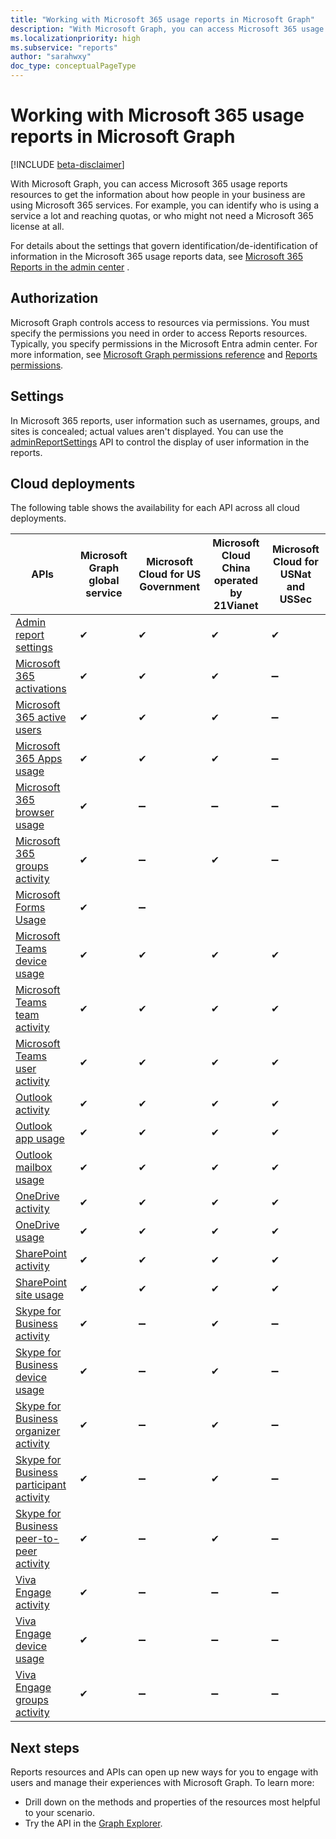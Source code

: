 ```yaml
---
title: "Working with Microsoft 365 usage reports in Microsoft Graph"
description: "With Microsoft Graph, you can access Microsoft 365 usage reports resources to get the information about how people in your business are using Microsoft 365 services. For example, you can identify who is using a service a lot and reaching quotas, or who may not need a Microsoft 365 license at all."
ms.localizationpriority: high
ms.subservice: "reports"
author: "sarahwxy"
doc_type: conceptualPageType
---
```


# Working with Microsoft 365 usage reports in Microsoft Graph

[!INCLUDE [beta-disclaimer](../../includes/beta-disclaimer.md)]

With Microsoft Graph, you can access Microsoft 365 usage reports resources to get the information about how people in your business are using Microsoft 365 services. For example, you can identify who is using a service a lot and reaching quotas, or who might not need a Microsoft 365 license at all. 

For details about the settings that govern identification/de-identification of information in the Microsoft 365 usage reports data, see [Microsoft 365 Reports in the admin center](/microsoft-365/admin/activity-reports/activity-reports) .

## Authorization

Microsoft Graph controls access to resources via permissions. You must specify the permissions you need in order to access Reports resources. Typically, you specify permissions in the Microsoft Entra admin center. For more information, see [Microsoft Graph permissions reference](/graph/permissions-reference) and [Reports permissions](/graph/permissions-reference#reports-permissions).

## Settings

In Microsoft 365 reports, user information such as usernames, groups, and sites is concealed; actual values aren't displayed. You can use the [adminReportSettings](../resources/adminreportsettings.md) API to control the display of user information in the reports.

## Cloud deployments

The following table shows the availability for each API across all cloud deployments.

| APIs                                                         | Microsoft Graph global service | **Microsoft Cloud for US Government** | **Microsoft Cloud China operated by 21Vianet** | **Microsoft Cloud for USNat and USSec** |
| ------------------------------------------------------------ | ------------------------------ | ------------------------------------- | ---------------------------------------------- | --------------------------- |
| [Admin report settings](../resources/adminreportsettings.md) | ✔                              | ✔                                     | ✔                                              |  ✔                              |
| [Microsoft 365 activations](../resources/reportroot.md#microsoft-365-activations) | ✔ | ✔ | ✔ | ➖ | 
| [Microsoft 365 active users](../resources/reportroot.md#microsoft-365-active-users)| ✔ | ✔ | ✔ | ➖ | 
| [Microsoft 365 Apps usage](../resources/reportroot.md#microsoft-365-apps-usage) | ✔                              | ✔                                     | ✔                                              |  ➖                              |
| [Microsoft 365 browser usage](../resources/reportroot.md#microsoft-365-browser-usage) | ✔                              | ➖                                     | ➖                                              |  ➖                              |
| [Microsoft 365 groups activity](../resources/reportroot.md#microsoft-365-groups-activity) | ✔                              | ➖                                     | ✔                                              |  ➖                              |
| [Microsoft Forms Usage](../resources/reportroot.md#forms-activity) | ✔                              | ➖                                     |
| [Microsoft Teams device usage](../resources/reportroot.md#microsoft-teams-device-usage) | ✔                              | ✔                                     | ✔                                              |  ✔                              |
| [Microsoft Teams team activity](../resources/reportroot.md#microsoft-teams-team-activity) | ✔                              | ✔                                     | ✔                                              |  ✔                              |
| [Microsoft Teams user activity](../resources/reportroot.md#microsoft-teams-user-activity) | ✔                              | ✔                                     | ✔                                              |  ✔                              |
| [Outlook activity](../resources/reportroot.md#outlook-activity) | ✔                              | ✔                                     | ✔                                              |  ✔                              |
| [Outlook app usage](../resources/reportroot.md#outlook-app-usage) | ✔                              | ✔                                     | ✔                                              |  ✔                              |
| [Outlook mailbox usage](../resources/reportroot.md#outlook-mailbox-usage) | ✔                              | ✔                                     | ✔                                              |  ✔                              |
| [OneDrive activity](../resources/reportroot.md#onedrive-activity) | ✔                              | ✔                                     | ✔                                              |  ✔                              |
| [OneDrive usage](../resources/reportroot.md#onedrive-usage) | ✔                              | ✔                                     | ✔                                              |  ✔                              |
| [SharePoint activity](../resources/reportroot.md#sharepoint-activity) | ✔                              | ✔                                     | ✔                                              |  ✔                              |
| [SharePoint site usage](../resources/reportroot.md#sharepoint-site-usage) | ✔                              | ✔                                     | ✔                                              |  ✔                              |
| [Skype for Business activity](../resources/reportroot.md#skype-for-business-activity) | ✔                              | ➖                                     | ✔                                              |  ➖                              |
| [Skype for Business device usage](../resources/reportroot.md#skype-for-business-device-usage) | ✔                              | ➖                                     | ✔                                              |  ➖                              |
| [Skype for Business organizer activity](../resources/reportroot.md#skype-for-business-organizer-activity) | ✔                              | ➖                                     | ✔                                              |  ➖                              |
| [Skype for Business participant activity](../resources/reportroot.md#skype-for-business-participant-activity) | ✔                              | ➖                                     | ✔                                              |  ➖                             |
| [Skype for Business peer-to-peer activity](../resources/reportroot.md#skype-for-business-peer-to-peer-activity) | ✔                              | ➖                                     | ✔                                              |  ➖                              |
| [Viva Engage activity](../resources/reportroot.md#viva-engage-activity) | ✔                              | ➖                                     | ➖                                              |  ➖                              |
| [Viva Engage device usage](../resources/reportroot.md#viva-engage-device-usage) | ✔                              | ➖                                     | ➖                                              |  ➖                              |
| [Viva Engage groups activity](../resources/reportroot.md#viva-engage-groups-activity) | ✔                              | ➖                                     | ➖                                              |  ➖                              |

## Next steps

Reports resources and APIs can open up new ways for you to engage with users and manage their experiences with Microsoft Graph. To learn more:

- Drill down on the methods and properties of the resources most helpful to your scenario.
- Try the API in the [Graph Explorer](https://developer.microsoft.com/graph/graph-explorer).
